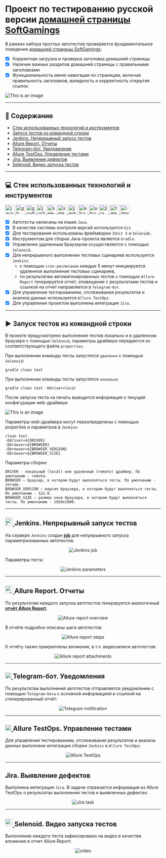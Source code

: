 # Проект по тестированию русской версии [домашней страницы SoftGamings](https://www.softgamings.com/ru/)
В рамках набора простых автотестов проверяется фундаментальное поведение [домашней страницы SoftGamings](https://www.softgamings.com/ru/):
- [x] Корректная загрузка и проверка заголовка домашней страницы
- [x] Наличие важных разделов домашней страницы с правильными заголовками
- [x] Функциональность меню навигации по страницам, включая правильность заголовков, валидность и корректность открытия ссылок  

![This is an image](/media/images/Softgamings_home_page_screenshot.JPG)

____
## :pushpin: Содержание

- <a href="#tools">Стек использованных технологий и инструментов</a>
- <a href="#start">Запуск тестов из командной строки</a>
- <a href="#jenkins">Jenkins. Непрерывный запуск тестов</a>
- <a href="#allure-report">Allure Report. Отчеты</a>
- <a href="#telegram">Telegram-бот. Уведомления</a>
- <a href="#allure-testops">Allure TestOps. Управление тестами</a>
- <a href="#jira">Jira. Выявление дефектов</a>
- <a href="#video">Selenoid. Видео запуска тестов</a>

____
<a id="tools"></a>
## :computer: Стек использованных технологий и инструментов

<p align="left">
    <a href="https://www.java.com/" target="_blank" rel="noreferrer"> <img src="https://raw.githubusercontent.com/zavadimka/qa-guru-java-lesson-17-allure-testops-homework/9497fcfc09c102cdb997fc8b944e23d735f5902b/media/icons/Java.svg" alt="java" height="30" width="30"/> </a> 
    <a href="https://git-scm.com/" target="_blank" rel="noreferrer"> <img src="https://raw.githubusercontent.com/zavadimka/qa-guru-java-lesson-17-allure-testops-homework/9497fcfc09c102cdb997fc8b944e23d735f5902b/media/icons/Git.svg" alt="git" width="30" height="30"/> </a> 
    <a href="https://gradle.org/" target="_blank" rel="noreferrer"> <img src="https://raw.githubusercontent.com/zavadimka/qa-guru-java-lesson-17-allure-testops-homework/9497fcfc09c102cdb997fc8b944e23d735f5902b/media/icons/Gradle.svg" alt="gradle" height="30" width="30"/> </a> 
    <a href="https://junit.org/junit5/" target="_blank" rel="noreferrer"> <img src="https://raw.githubusercontent.com/zavadimka/qa-guru-java-lesson-17-allure-testops-homework/9497fcfc09c102cdb997fc8b944e23d735f5902b/media/icons/JUnit5.svg" alt="junit" height="30" width="30"/> </a> 
    <a href="https://selenide.org/" target="_blank" rel="noreferrer"> <img src="https://raw.githubusercontent.com/zavadimka/qa-guru-java-lesson-17-allure-testops-homework/9497fcfc09c102cdb997fc8b944e23d735f5902b/media/icons/Selenide.svg" alt="selenide" height="30" width="30"/> </a> 
    <a href="https://aerokube.com/selenoid/" target="_blank" rel="noreferrer"> <img src="https://raw.githubusercontent.com/zavadimka/qa-guru-java-lesson-17-allure-testops-homework/9497fcfc09c102cdb997fc8b944e23d735f5902b/media/icons/Selenoid.svg" alt="selenoid" height="30" width="30"/> </a> 
    <a href="https://www.jenkins.io/" target="_blank" rel="noreferrer"> <img src="https://raw.githubusercontent.com/zavadimka/qa-guru-java-lesson-17-allure-testops-homework/9497fcfc09c102cdb997fc8b944e23d735f5902b/media/icons/Jenkins.svg" alt="jenkins" height="30" width="30"/> </a> 
    <a href="https://allurereport.org/" target="_blank" rel="noreferrer"> <img src="https://raw.githubusercontent.com/zavadimka/qa-guru-java-lesson-17-allure-testops-homework/9497fcfc09c102cdb997fc8b944e23d735f5902b/media/icons/Allure_Report.svg" alt="allurereport" height="30" width="30"/> </a> 
    <a href="https://qameta.io/" target="_blank" rel="noreferrer"> <img src="https://raw.githubusercontent.com/zavadimka/qa-guru-java-lesson-17-allure-testops-homework/9497fcfc09c102cdb997fc8b944e23d735f5902b/media/icons/Allure_TestOps.svg" alt="alluretestops" height="30" width="30"/> </a> 
    <a href="https://www.atlassian.com/software/jira" target="_blank" rel="noreferrer"> <img src="https://raw.githubusercontent.com/zavadimka/zavadimka/d7752c5e453307d9604abf6a8e76155f9338a14d/icons/Jira.svg" alt="jira" height="30" width="30"/> </a> 
    <a href="https://telegram.org/" target="_blank" rel="noreferrer"> <img src="https://raw.githubusercontent.com/zavadimka/qa-guru-java-lesson-17-allure-testops-homework/9497fcfc09c102cdb997fc8b944e23d735f5902b/media/icons/Telegram.svg" alt="telegram" height="30" width="30"/> </a> 
    <a href="https://www.jetbrains.com/idea/" target="_blank" rel="noreferrer"> <img src="https://raw.githubusercontent.com/zavadimka/zavadimka/d7752c5e453307d9604abf6a8e76155f9338a14d/icons/IDEA.svg" alt="idea" width="30" height="30"/> </a> 
</p>

- [x] Автотесты написаны на языке `Java`.  
- [x] В качестве системы контроля версий используется `Git`.  
- [x] Для тестирования использованы фреймворки `JUnit 5` и `Selenide`.  
- [x] Инструментом для сборки Java-проекта является `Gradle`.  
- [x] Управление удаленным браузером осуществляется с помощью `Selenoid`.  
- [x] Для непрерывного выполнения тестовых сценариев используется `Jenkins`:  
    - с помощью `cron-расписания` каждые 5 минут инициируется удаленное выполнение тестовых сценариев,  
    - по результатам автоматизированных тестов с помощью `Allure Report` генерируется отчет, оповещение с результатами тестов и ссылкой на отчет направляется в `Telegram-бот`.  
- [x] Для управления тестированием, отслеживания результатов и анализа данных используется `Allure TestOps`.  
- [x] Для управления проектом выполнена интеграция `Jira`.  

____
<a id="start"></a>
## :arrow_forward: Запуск тестов из командной строки
В проекте предусмотрено выполнение тестов локально и в удаленном браузере с помощью `Selenoid`, параметры драйвера передаются из соответствующего файла `properties`.

При выполнении команды тесты запустятся `удаленно` с помощью `Selenoid`:
```
gradle clean test
```

При выполнении команды тесты запустятся `локально`:
```
gradle clean test -Ddriver=local
```

После запуска теста на печать выводится информация о текущей конфигурации web-драйвера 

![This is an image](/media/images/WebDriver_parameters.JPG)

Параметры web-драйвера могут переопределены с помощью properties и параметров в `Jenkins`:
```
clean test
-Ddriver=${DRIVER}
-Dbrowser=${BROWSER}
-Dbrowser=${BROWSER_VERSION}
-Dbrowser=${BROWSER_SIZE}
```
Параметры сборки:

    DRIVER - локальный (local) или удаленный (remote) драйвер. По умолчанию - remote.
    BROWSER – браузер, в котором будут выполняться тесты. По умолчанию - chrome.
    BROWSER_VERSION – версия браузера, в котором будут выполняться тесты. По умолчанию - 122.0.
    BROWSER_SIZE – размер окна браузера, в котором будут выполняться тесты. По умолчанию - 1920x1080.

____
<a id="jenkins"></a>
## <a href="https://www.jenkins.io/" target="_blank" rel="noreferrer"> <img src="https://raw.githubusercontent.com/zavadimka/qa-guru-java-lesson-17-allure-testops-homework/9497fcfc09c102cdb997fc8b944e23d735f5902b/media/icons/Jenkins.svg" alt="jenkins" height="25" width="25"/> </a> Jenkins. Непрерывный запуск тестов

На сервере `Jenkins` создан **[job](https://jenkins.autotests.cloud/job/%D0%A124-dmzjb-l17-allure-testops-homework/)** для непрерывного запуска параметризованных автотестов.  

<p align="center">
<img title="Jenkins job" src="media/images/Jenkins_job.JPG">
</p>

Параметры теста:

<p align="center">
<img title="Jenkins parameters" src="media/images/Jenkins_job_parameters.JPG">
</p>

____
<a id="allure-report"></a>
## <a href="https://allurereport.org/" target="_blank" rel="noreferrer"> <img src="https://raw.githubusercontent.com/zavadimka/qa-guru-java-lesson-17-allure-testops-homework/9497fcfc09c102cdb997fc8b944e23d735f5902b/media/icons/Allure_Report.svg" alt="allurereport" height="25" width="25"/> </a> Allure Report. Отчеты
По результатам каждого запуска автотестов генереруется аналогичный **[отчёт Allure Report](https://jenkins.autotests.cloud/job/%D0%A124-dmzjb-l17-allure-testops-homework/allure/#suites/8b77906daa6d50740b3ff0fd1183c0a9/5f4b72f0a117a9f/)**.  

<p align="center">
<img title="Allure report overview" src="media/images/Allure_report_overview.JPG">
</p>

В отчёте подробно описаны шаги автотестов:  

<p align="center">
<img title="Allure report steps" src="media/images/Allure_report_steps.JPG">
</p>

К отчёту также прикреплены вложения, в т.ч. видеозаписи автотестов:  

<p align="center">
<img title="Allure report attachments" src="media/images/Allure_report_attachments.JPG">
</p>

____
<a id="telegram"></a>
## <a href="https://telegram.org/" target="_blank" rel="noreferrer"> <img src="https://raw.githubusercontent.com/zavadimka/qa-guru-java-lesson-17-allure-testops-homework/9497fcfc09c102cdb997fc8b944e23d735f5902b/media/icons/Telegram.svg" alt="telegram" height="20" width="20"/> </a> Telegram-бот. Уведомления
По результатам выполнения автотестов отправляется уведомление с помощью `Telegram-бота` с основной информацией и ссылкой на сгенерированный отчёт:  
<p align="center">
<img title="Telegram notification" src="media/images/Telegram_notification.JPG">
</p>

____
<a id="allure-testops"></a>
## <a href="https://qameta.io/" target="_blank" rel="noreferrer"> <img src="https://raw.githubusercontent.com/zavadimka/qa-guru-java-lesson-17-allure-testops-homework/9497fcfc09c102cdb997fc8b944e23d735f5902b/media/icons/Allure_TestOps.svg" alt="alluretestops" height="20" width="20"/> </a> Allure TestOps. Управление тестами
Для управления тестированием, отслеживания результатов и анализа данных выполнена интеграция сборки `Jenkins` в `Allure TestOps`:
<p align="center">
<img title="Allure TestOps" src="media/images/Allure_TestOps.JPG">
</p>

____
<a id="jira"></a>
## Jira. Выявление дефектов
Выполнена интеграция `Jira`. В задаче отражается информация  из Allure TestOps о результатах выполнения тестов и выявленных дефектах:
<p align="center">
<img title="Jira task" src="media/images/Jira_integration.JPG">
</p>

____
<a id="video"></a>
## <a href="https://aerokube.com/selenoid/" target="_blank" rel="noreferrer"> <img src="https://raw.githubusercontent.com/zavadimka/qa-guru-java-lesson-17-allure-testops-homework/9497fcfc09c102cdb997fc8b944e23d735f5902b/media/icons/Selenoid.svg" alt="selenoid" height="25" width="25"/> </a> Selenoid. Видео запуска тестов
Выполнение каждого теста зафиксировано на видео в качестве вложения в отчет Allure Report:
<p align="center">
<img title="Selenoid Video" src="media/images/Testing.gif" alt="video">   
</p>